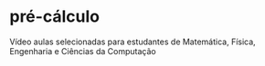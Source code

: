 # pré-cálculo
Vídeo aulas selecionadas para estudantes de Matemática, Física, Engenharia e Ciências da Computação
